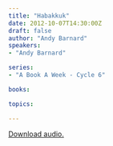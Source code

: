 ```yaml
---
title: "Habakkuk"
date: 2012-10-07T14:30:00Z
draft: false
author: "Andy Barnard"
speakers:
- "Andy Barnard"

series:
- "A Book A Week - Cycle 6"

books:

topics:

---
```

[Download audio.](https://s3.amazonaws.com/highway/sermons/2012_10/07_Habakkuk.mp3)